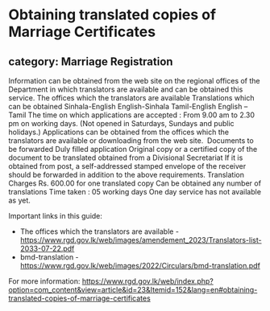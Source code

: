 # Obtaining translated copies of Marriage Certificates
## category: Marriage Registration

Information can be obtained from the web site on the regional offices of the Department in which translators are available and can be obtained this service. The offices which the translators are available
Translations which can be obtained
Sinhala-English
English-Sinhala
Tamil-English
English –Tamil
The time on which applications are accepted : From 9.00 am to 2.30 pm on working days. (Not opened in Saturdays, Sundays and public holidays.)
Applications can be obtained from the offices which the translators are available or downloading from the web site. 
Documents to be forwarded
Duly filled application
Original copy or a certified copy of the document to be translated obtained from a Divisional Secretariat 
If it is obtained from post, a self-addressed stamped envelope of the receiver should be forwarded in addition to the above requirements.
Translation Charges
Rs. 600.00 for one translated copy
Can be obtained any number of translations
Time taken : 05 working days
One day service has not available as yet.

Important links in this guide:
- The offices which the translators are available - https://www.rgd.gov.lk/web/images/amendement_2023/Translators-list-2033-07-22.pdf
- bmd-translation - https://www.rgd.gov.lk/web/images/2022/Circulars/bmd-translation.pdf


For more information: https://www.rgd.gov.lk/web/index.php?option=com_content&view=article&id=23&Itemid=152&lang=en#obtaining-translated-copies-of-marriage-certificates

